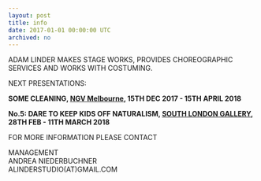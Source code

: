 ```yaml
---
layout: post
title: info
date: 2017-01-01 00:00:00 UTC
archived: no
---
```

<div class="info-top">
<p>ADAM LINDER MAKES STAGE WORKS, PROVIDES CHOREOGRAPHIC SERVICES AND WORKS WITH COSTUMING.</p>
</div>

<div class="info-middle">
<p>NEXT PRESENTATIONS:</p>
<p><strong>SOME CLEANING, <a href="https://www.ngv.vic.gov.au/exhibition/ngv-triennial/" target="_blank">NGV Melbourne</a>, 15TH DEC 2017 - 15TH APRIL 2018</strong></p>
<p><strong>No.5: DARE TO KEEP KIDS OFF NATURALISM, <a href="http://southlondongallery.org/" target="_blank">SOUTH LONDON GALLERY</a>, 28TH FEB - 11TH MARCH 2018</strong></p>
</div>

<div class="info-bottom">
<p>FOR MORE INFORMATION PLEASE CONTACT</p>
<p>MANAGEMENT<br>
ANDREA NIEDERBUCHNER<br>
ALINDERSTUDIO(AT)GMAIL.COM</p>
</div>